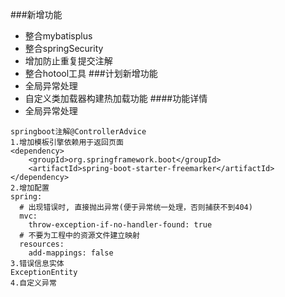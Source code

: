 ###新增功能
- 整合mybatisplus
- 整合springSecurity
- 增加防止重复提交注解
- 整合hotool工具
###计划新增功能
- 全局异常处理
- 自定义类加载器构建热加载功能
####功能详情
- 全局异常处理
```
springboot注解@ControllerAdvice
1.增加模板引擎依赖用于返回页面
<dependency>
    <groupId>org.springframework.boot</groupId>
    <artifactId>spring-boot-starter-freemarker</artifactId>
</dependency>
2.增加配置
spring:
  # 出现错误时, 直接抛出异常(便于异常统一处理，否则捕获不到404)
  mvc:
    throw-exception-if-no-handler-found: true
  # 不要为工程中的资源文件建立映射
  resources:
    add-mappings: false
3.错误信息实体
ExceptionEntity
4.自定义异常

```